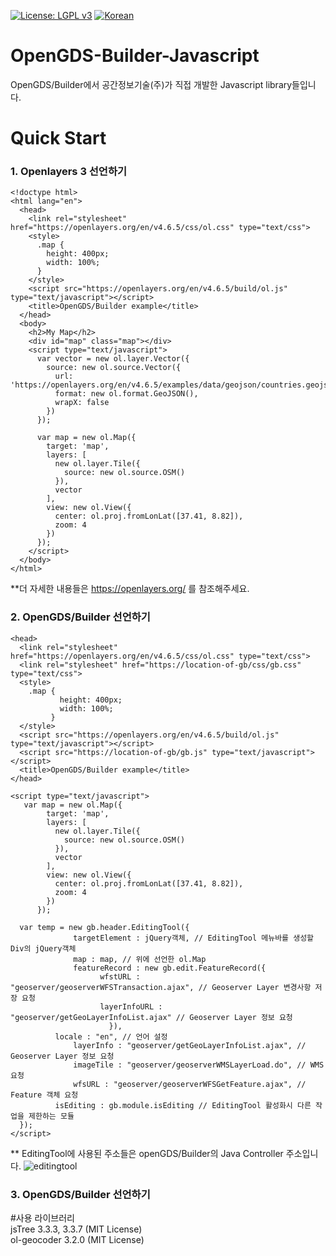 [![License: LGPL v3](https://img.shields.io/badge/License-LGPL%20v3-blue.svg)](https://www.gnu.org/licenses/lgpl-3.0)
[![Korean](https://img.shields.io/badge/language-Korean-blue.svg)](#korean)


<a name="korean"></a>
# OpenGDS-Builder-Javascript
OpenGDS/Builder에서 공간정보기술(주)가 직접 개발한 Javascript library들입니다.</br>

# Quick Start

### 1. Openlayers 3 선언하기
```
<!doctype html>
<html lang="en">
  <head>
    <link rel="stylesheet" href="https://openlayers.org/en/v4.6.5/css/ol.css" type="text/css">
    <style>
      .map {
        height: 400px;
        width: 100%;
      }
    </style>
    <script src="https://openlayers.org/en/v4.6.5/build/ol.js" type="text/javascript"></script>
    <title>OpenGDS/Builder example</title>
  </head>
  <body>
    <h2>My Map</h2>
    <div id="map" class="map"></div>
    <script type="text/javascript">
      var vector = new ol.layer.Vector({
        source: new ol.source.Vector({
          url: 'https://openlayers.org/en/v4.6.5/examples/data/geojson/countries.geojson',
          format: new ol.format.GeoJSON(),
          wrapX: false
        })
      });

      var map = new ol.Map({
        target: 'map',
        layers: [
          new ol.layer.Tile({
            source: new ol.source.OSM()
          }),
          vector
        ],
        view: new ol.View({
          center: ol.proj.fromLonLat([37.41, 8.82]),
          zoom: 4
        })
      });
    </script>
  </body>
</html>
```
**더 자세한 내용들은 https://openlayers.org/ 를 참조해주세요.<br>
### 2. OpenGDS/Builder 선언하기
```
<head>
  <link rel="stylesheet" href="https://openlayers.org/en/v4.6.5/css/ol.css" type="text/css">
  <link rel="stylesheet" href="https://location-of-gb/css/gb.css" type="text/css">
  <style>
    .map {
           height: 400px;
           width: 100%;
         }
  </style>
  <script src="https://openlayers.org/en/v4.6.5/build/ol.js" type="text/javascript"></script>
  <script src="https://location-of-gb/gb.js" type="text/javascript"></script>
  <title>OpenGDS/Builder example</title>
</head>
```
```
<script type="text/javascript">
   var map = new ol.Map({
        target: 'map',
        layers: [
          new ol.layer.Tile({
            source: new ol.source.OSM()
          }),
          vector
        ],
        view: new ol.View({
          center: ol.proj.fromLonLat([37.41, 8.82]),
          zoom: 4
        })
      });

  var temp = new gb.header.EditingTool({
              targetElement : jQuery객체, // EditingTool 메뉴바를 생성할 Div의 jQuery객체
              map : map, // 위에 선언한 ol.Map
              featureRecord : new gb.edit.FeatureRecord({
			        wfstURL : "geoserver/geoserverWFSTransaction.ajax", // Geoserver Layer 변경사항 저장 요청
			        layerInfoURL : "geoserver/getGeoLayerInfoList.ajax" // Geoserver Layer 정보 요청
		              }),
	      locale : "en", // 언어 설정
              layerInfo : "geoserver/getGeoLayerInfoList.ajax", // Geoserver Layer 정보 요청
              imageTile : "geoserver/geoserverWMSLayerLoad.do", // WMS 요청
              wfsURL : "geoserver/geoserverWFSGetFeature.ajax", // Feature 객체 요청
	      isEditing : gb.module.isEditing // EditingTool 활성화시 다른 작업을 제한하는 모듈
  });
</script>
```
** EditingTool에 사용된 주소들은 openGDS/Builder의 Java Controller 주소입니다.
![editingtool](https://user-images.githubusercontent.com/16248351/41519448-220ca6de-7303-11e8-863a-ca364eaf5a82.PNG)

### 3. OpenGDS/Builder 선언하기
#사용 라이브러리</br>
jsTree 3.3.3, 3.3.7 (MIT License)</br>
ol-geocoder 3.2.0 (MIT License)</br>
